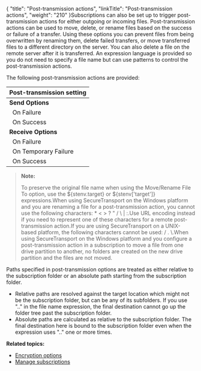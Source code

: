 {
    "title": "Post-transmission actions",
    "linkTitle": "Post-transmission actions",
    "weight": "210"
}Subscriptions can also be set up to trigger post-transmission actions for either outgoing or incoming files. Post-transmission actions can be used to move, delete, or rename files based on the success or failure of a transfer. Using these options you can prevent files from being overwritten by renaming them, delete failed transfers, or move transferred files to a different directory on the server. You can also delete a file on the remote server after it is transferred. An expression language is provided so you do not need to specify a file name but can use patterns to control the post-transmission actions.

The following post-transmission actions are provided:

<table>
   <thead>
      <tr>
<th colspan="2" class="HeadD-Column1-Header1">Post-transmission setting         </th>
      </tr>
   </thead>
   <tbody>
      <tr>
         <td><strong>Send Options</strong>         </td>
      </tr>
      <tr>
         <td>  On Failure         </td>
      </tr>
      <tr>
         <td>  On Success         </td>
      </tr>
      <tr>
         <td><strong>Receive Options</strong>         </td>
      </tr>
      <tr>
         <td>  On Failure         </td>
      </tr>
      <tr>
         <td>  On Temporary Failure         </td>
      </tr>
      <tr>
         <td>  On Success         </td>
      </tr>
   </tbody>
</table>

> **Note:**
>
> To preserve the original file name when using the Move/Rename File To option, use the ${stenv.target} or ${stenv\['target'\]} expressions.When using SecureTransport on the Windows platform and you are renaming a file for a post-transmission action, you cannot use the following characters: \* &lt; &gt; ? " / \\ | :.Use URL encoding instead if you need to represent one of these characters for a remote post-transmission action.If you are using SecureTransport on a UNIX-based platform, the following characters cannot be used: / . \\.When using SecureTransport on the Windows platform and you configure a post-transmission action in a subscription to move a file from one drive partition to another, no folders are created on the new drive partition and the files are not moved.

Paths specified in post-transmission options are treated as either relative to the subscription folder or an absolute path starting from the subscription folder.

-   Relative paths are resolved against the target location which might not be the subscription folder, but can be any of its subfolders. If you use ".." in the file name expression, the final destination cannot go up the folder tree past the subscription folder.
-   Absolute paths are calculated as relative to the subscription folder. The final destination here is bound to the subscription folder even when the expression uses ".." one or more times.

**Related topics:**

-   [Encryption options](../r_st_encryption_options)
-   [Manage subscriptions](../t_st_subscriptions)
